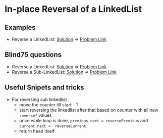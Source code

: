 # In-place Reversal of a LinkedList

## Examples

- Reverse a LinkedList: [Solution](/src/in-place-reversal/reverse-a-linkedlist.ts) => [Problem Link](https://leetcode.com/problems/reverse-linked-list/)

## Blind75 questions

- Reverse a LinkedList: [Solution](/src/in-place-reversal/reverse-a-linkedlist.ts) => [Problem Link](https://leetcode.com/problems/reverse-linked-list/)
- Reverse a Sub-LinkedList: [Solution](/src/in-place-reversal/reverse-sub-linkedlist.ts) => [Problem Link](https://leetcode.com/problems/reverse-linked-list-ii/)

## Useful Snipets and tricks

- For reversing sub linkedlist
    - move the counter till start - 1
    - start reversing the linkedlist after that based on counter with all new `reverse*` values
    - once while loop is done, `previous.next = reversePrevious` and `current.next =  reverseCurrent`
    - return head itself
